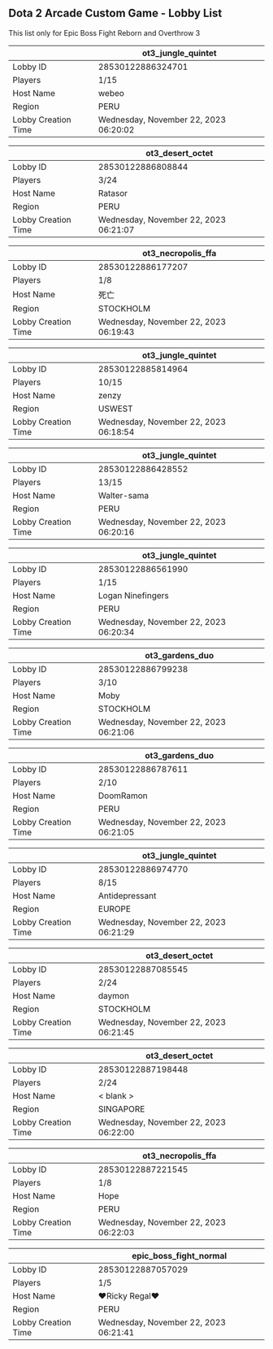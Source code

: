 ## Dota 2 Arcade Custom Game - Lobby List

This list only for Epic Boss Fight Reborn and Overthrow 3

|  | ot3_jungle_quintet |
| ------ | ------ |
| Lobby ID | 28530122886324701 |
| Players | 1/15 |
| Host Name | webeo |
| Region | PERU |
| Lobby Creation Time | Wednesday, November 22, 2023 06:20:02 |


|  | ot3_desert_octet |
| ------ | ------ |
| Lobby ID | 28530122886808844 |
| Players | 3/24 |
| Host Name | Ratasor |
| Region | PERU |
| Lobby Creation Time | Wednesday, November 22, 2023 06:21:07 |


|  | ot3_necropolis_ffa |
| ------ | ------ |
| Lobby ID | 28530122886177207 |
| Players | 1/8 |
| Host Name | 死亡 |
| Region | STOCKHOLM |
| Lobby Creation Time | Wednesday, November 22, 2023 06:19:43 |


|  | ot3_jungle_quintet |
| ------ | ------ |
| Lobby ID | 28530122885814964 |
| Players | 10/15 |
| Host Name | zenzy |
| Region | USWEST |
| Lobby Creation Time | Wednesday, November 22, 2023 06:18:54 |


|  | ot3_jungle_quintet |
| ------ | ------ |
| Lobby ID | 28530122886428552 |
| Players | 13/15 |
| Host Name | Walter-sama |
| Region | PERU |
| Lobby Creation Time | Wednesday, November 22, 2023 06:20:16 |


|  | ot3_jungle_quintet |
| ------ | ------ |
| Lobby ID | 28530122886561990 |
| Players | 1/15 |
| Host Name | Logan Ninefingers |
| Region | PERU |
| Lobby Creation Time | Wednesday, November 22, 2023 06:20:34 |


|  | ot3_gardens_duo |
| ------ | ------ |
| Lobby ID | 28530122886799238 |
| Players | 3/10 |
| Host Name | Moby |
| Region | STOCKHOLM |
| Lobby Creation Time | Wednesday, November 22, 2023 06:21:06 |


|  | ot3_gardens_duo |
| ------ | ------ |
| Lobby ID | 28530122886787611 |
| Players | 2/10 |
| Host Name | DoomRamon |
| Region | PERU |
| Lobby Creation Time | Wednesday, November 22, 2023 06:21:05 |


|  | ot3_jungle_quintet |
| ------ | ------ |
| Lobby ID | 28530122886974770 |
| Players | 8/15 |
| Host Name | Antidepressant |
| Region | EUROPE |
| Lobby Creation Time | Wednesday, November 22, 2023 06:21:29 |


|  | ot3_desert_octet |
| ------ | ------ |
| Lobby ID | 28530122887085545 |
| Players | 2/24 |
| Host Name | daymon |
| Region | STOCKHOLM |
| Lobby Creation Time | Wednesday, November 22, 2023 06:21:45 |


|  | ot3_desert_octet |
| ------ | ------ |
| Lobby ID | 28530122887198448 |
| Players | 2/24 |
| Host Name | < blank > |
| Region | SINGAPORE |
| Lobby Creation Time | Wednesday, November 22, 2023 06:22:00 |


|  | ot3_necropolis_ffa |
| ------ | ------ |
| Lobby ID | 28530122887221545 |
| Players | 1/8 |
| Host Name | Hope |
| Region | PERU |
| Lobby Creation Time | Wednesday, November 22, 2023 06:22:03 |


|  | epic_boss_fight_normal |
| ------ | ------ |
| Lobby ID | 28530122887057029 |
| Players | 1/5 |
| Host Name | ♥Ricky Regal♥ |
| Region | PERU |
| Lobby Creation Time | Wednesday, November 22, 2023 06:21:41 |


